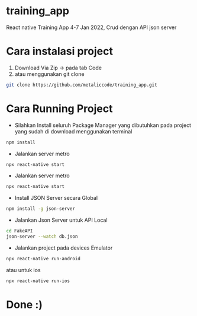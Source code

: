 # training_app
React native Training App 4-7 Jan 2022, Crud dengan API json server
# Cara instalasi project 
1. Download Via Zip -> pada tab Code 
2. atau menggunakan git clone
```bash
git clone https://github.com/metaliccode/training_app.git
```
# Cara Running Project
- Silahkan Install seluruh Package Manager yang dibutuhkan pada project yang sudah di download menggunakan terminal
```bash
npm install 
```
- Jalankan server metro 
```bash
npx react-native start
```
- Jalankan server metro 
```bash
npx react-native start
```
- Install JSON Server secara Global
```bash
npm install -g json-server
```
- Jalankan Json Server untuk API Local 
```bash
cd FakeAPI
json-server --watch db.json
```
- Jalankan project pada devices Emulator
```bash
npx react-native run-android
```
atau untuk ios
```bash
npx react-native run-ios
```

# Done :)




